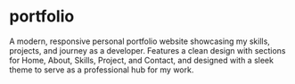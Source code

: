 # portfolio
A modern, responsive personal portfolio website showcasing my skills, projects, and journey as a developer. Features a clean design with sections for Home, About, Skills, Project, and Contact, and  designed with a sleek theme to serve as a professional hub for my work.
